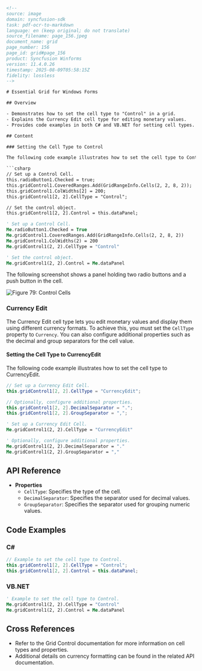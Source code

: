```html
<!--
source: image
domain: syncfusion-sdk
task: pdf-ocr-to-markdown
language: en (keep original; do not translate)
source_filename: page_156.jpeg
document_name: grid
page_number: 156
page_id: grid#page_156
product: Syncfusion Winforms
version: 11.4.0.26
timestamp: 2025-08-09T05:58:15Z
fidelity: lossless
-->

# Essential Grid for Windows Forms

## Overview

- Demonstrates how to set the cell type to "Control" in a grid.
- Explains the Currency Edit cell type for editing monetary values.
- Provides code examples in both C# and VB.NET for setting cell types.

## Content

### Setting the Cell Type to Control

The following code example illustrates how to set the cell type to Control.

```csharp
// Set up a Control Cell.
this.radioButton1.Checked = true;
this.gridControl1.CoveredRanges.Add(GridRangeInfo.Cells(2, 2, 8, 2));
this.gridControl1.ColWidths[2] = 200;
this.gridControl1[2, 2].CellType = "Control";

// Set the control object.
this.gridControl1[2, 2].Control = this.dataPanel;
```

```vb
' Set up a Control Cell.
Me.radioButton1.Checked = True
Me.gridControl1.CoveredRanges.Add(GridRangeInfo.Cells(2, 2, 8, 2))
Me.gridControl1.ColWidths(2) = 200
Me.gridControl1(2, 2).CellType = "Control"

' Set the control object.
Me.gridControl1(2, 2).Control = Me.dataPanel
```

The following screenshot shows a panel holding two radio buttons and a push button in the cell.

![Figure 79: Control Cells](attachment:Control_Cells.png)

### Currency Edit

The Currency Edit cell type lets you edit monetary values and display them using different currency formats. To achieve this, you must set the `CellType` property to `Currency`. You can also configure additional properties such as the decimal and group separators for the cell value.

#### Setting the Cell Type to CurrencyEdit

The following code example illustrates how to set the cell type to CurrencyEdit.

```csharp
// Set up a Currency Edit Cell.
this.gridControl1[2, 2].CellType = "CurrencyEdit";

// Optionally, configure additional properties.
this.gridControl1[2, 2].DecimalSeparator = ".";
this.gridControl1[2, 2].GroupSeparator = ",";
```

```vb
' Set up a Currency Edit Cell.
Me.gridControl1(2, 2).CellType = "CurrencyEdit"

' Optionally, configure additional properties.
Me.gridControl1(2, 2).DecimalSeparator = "."
Me.gridControl1(2, 2).GroupSeparator = ","
```

## API Reference

- **Properties**
  - `CellType`: Specifies the type of the cell.
  - `DecimalSeparator`: Specifies the separator used for decimal values.
  - `GroupSeparator`: Specifies the separator used for grouping numeric values.

## Code Examples

### C#

```csharp
// Example to set the cell type to Control.
this.gridControl1[2, 2].CellType = "Control";
this.gridControl1[2, 2].Control = this.dataPanel;
```

### VB.NET

```vb
' Example to set the cell type to Control.
Me.gridControl1(2, 2).CellType = "Control"
Me.gridControl1(2, 2).Control = Me.dataPanel
```

## Cross References

- Refer to the Grid Control documentation for more information on cell types and properties.
- Additional details on currency formatting can be found in the related API documentation.

<!-- tags: [syncfusion, grid, windows forms, celltype, currencyedit, control] keywords: [celltype, currencyedit, control, grid control, windows forms] -->
```